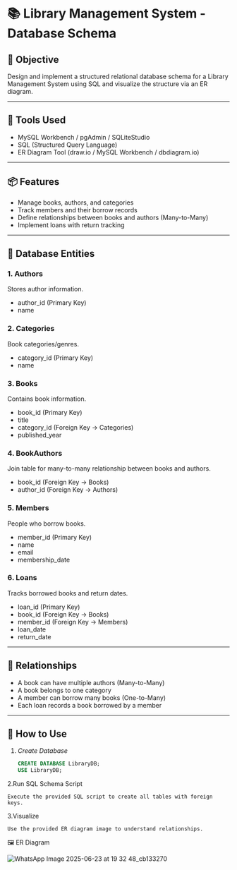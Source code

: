 # 📚 Library Management System - Database Schema

## 🧠 Objective
Design and implement a structured relational database schema for a Library Management System using SQL and visualize the structure via an ER diagram.

---

## 🧰 Tools Used
- MySQL Workbench / pgAdmin / SQLiteStudio
- SQL (Structured Query Language)
- ER Diagram Tool (draw.io / MySQL Workbench / dbdiagram.io)

---

## 📦 Features
- Manage books, authors, and categories
- Track members and their borrow records
- Define relationships between books and authors (Many-to-Many)
- Implement loans with return tracking

---

## 🧱 Database Entities

### 1. Authors
Stores author information.
- author_id (Primary Key)
- name

### 2. Categories
Book categories/genres.
- category_id (Primary Key)
- name

### 3. Books
Contains book information.
- book_id (Primary Key)
- title
- category_id (Foreign Key → Categories)
- published_year

### 4. BookAuthors
Join table for many-to-many relationship between books and authors.
- book_id (Foreign Key → Books)
- author_id (Foreign Key → Authors)

### 5. Members
People who borrow books.
- member_id (Primary Key)
- name
- email
- membership_date

### 6. Loans
Tracks borrowed books and return dates.
- loan_id (Primary Key)
- book_id (Foreign Key → Books)
- member_id (Foreign Key → Members)
- loan_date
- return_date

---

## 🔗 Relationships

- A book can have multiple authors (Many-to-Many)
- A book belongs to one category
- A member can borrow many books (One-to-Many)
- Each loan records a book borrowed by a member

---

## 📜 How to Use

1. *Create Database*
   ```sql
   CREATE DATABASE LibraryDB;
   USE LibraryDB;
2.Run SQL Schema Script

    Execute the provided SQL script to create all tables with foreign keys.

3.Visualize

    Use the provided ER diagram image to understand relationships.

🖼 ER Diagram

![WhatsApp Image 2025-06-23 at 19 32 48_cb133270](https://github.com/user-attachments/assets/9b345388-ba23-4018-be35-68c109c55fb8)
